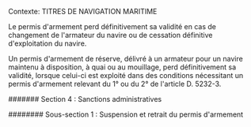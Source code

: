 Contexte: TITRES DE NAVIGATION MARITIME

Le permis d'armement perd définitivement sa validité en cas de changement de l'armateur du navire ou de cessation définitive d'exploitation du navire.

Un permis d'armement de réserve, délivré à un armateur pour un navire maintenu à disposition, à quai ou au mouillage, perd définitivement sa validité, lorsque celui-ci est exploité dans des conditions nécessitant un permis d'armement relevant du 1° ou du 2° de l'article D. 5232-3.

####### Section 4 :  Sanctions administratives 

######## Sous-section 1 : Suspension et retrait du permis d'armement